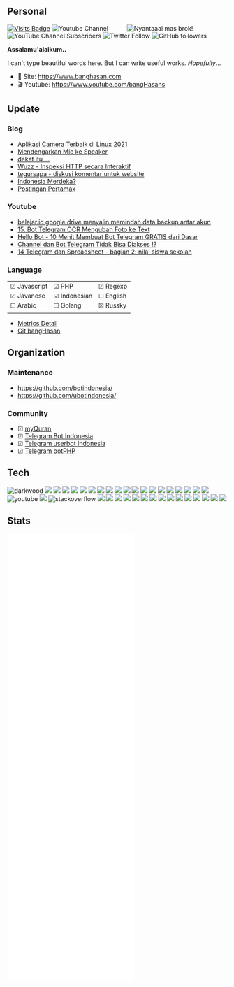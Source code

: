 ## Personal

<img align='right' src="https://i.pinimg.com/originals/66/ae/f3/66aef3b5231b5c412c4c77b3e2298ded.gif" width="230" title="Nyantaaai mas brok!">

[![Visits Badge](https://badges.pufler.dev/visits/banghasan/banghasan)](https://badges.pufler.dev) ![Youtube Channel](https://img.shields.io/badge/bangHasans-red?&style=social&logo=youtube)
![YouTube Channel Subscribers](https://img.shields.io/youtube/channel/subscribers/UCttb2hoQ07DOzsJjeLqtWsA)
![Twitter Follow](https://img.shields.io/twitter/follow/hasanudinhs?style=social)
![GitHub followers](https://img.shields.io/github/followers/banghasan?style=social) 

**Assalamu'alaikum..**

I can't type beautiful words here. But I can write useful works. _Hopefully_...

- 🔖 Site: https://www.banghasan.com
- 🎬 Youtube: https://www.youtube.com/bangHasans

## Update

### Blog
<!-- BLOG-POST-LIST:START -->
- [Aplikasi Camera Terbaik di Linux 2021](https://www.banghasan.com/post/2021/09/03/aplikasi-camera-terbaik/)
- [Mendengarkan Mic ke Speaker](https://www.banghasan.com/post/2021/09/02/dengerin-mic-ke-speaker/)
- [dekat itu ...](https://www.banghasan.com/post/2021/09/01/hati-yang-dekat/)
- [Wuzz - Inspeksi HTTP secara Interaktif](https://www.banghasan.com/post/2021/08/30/wuzz-inspeksi-http/)
- [tegursapa - diskusi komentar untuk website](https://www.banghasan.com/post/2021/08/19/tegursapa/)
- [Indonesia Merdeka?](https://www.banghasan.com/post/2021/08/17/indonesia-merdeka-76th/)
- [Postingan Pertamax](https://www.banghasan.com/post/2021/08/15/pertamax/)
<!-- BLOG-POST-LIST:END -->

### Youtube

<!-- Youtube:START -->
- [belajar.id google drive menyalin memindah data backup antar akun](https://www.youtube.com/watch?v=SXx9PtiGnsk)
- [15. Bot Telegram OCR Mengubah Foto ke Text](https://www.youtube.com/watch?v=PCctlG1dwWU)
- [Hello Bot - 10 Menit Membuat Bot Telegram GRATIS dari Dasar](https://www.youtube.com/watch?v=_m9tqN-omCk)
- [Channel dan Bot Telegram Tidak Bisa Diakses !?](https://www.youtube.com/watch?v=xng86xAq3Kc)
- [14 Telegram dan Spreadsheet - bagian 2: nilai siswa sekolah](https://www.youtube.com/watch?v=yID_9zR07Ik)
<!-- Youtube:END -->

### Language

||||
|-|-|-|
|&#9745; Javascript|&#9745; PHP|&#9745; Regexp|
|&#9745; Javanese |&#9745; Indonesian|&#9744; English|
|&#9744; Arabic|&#9744; Golang|&#9746; Russky|
||||

- [Metrics Detail](https://metrics.lecoq.io/about/banghasan)
- [Git bangHasan](https://git.banghasan.com/)

<!-- ![Top Lang](https://github-readme-stats.vercel.app/api/top-langs/?username=banghasan&layout=compact) -->

## Organization

### Maintenance

- https://github.com/botindonesia/
- https://github.com/ubotindonesia/

### Community

- &#9745; [myQuran](https://myquran.org)
- &#9745; [Telegram Bot Indonesia](https://t.me/botindonesia)
- &#9745; [Telegram userbot Indonesia](https://t.me/ubotindonesia)
- &#9745; [Telegram botPHP](https://t.me/botindonesia)

## Tech

<img src="https://img.icons8.com/fluent/96/000000/domain.png" alt="darkwood"/> <img src="https://img.icons8.com/color/96/000000/javascript--v1.png"/> <img src="https://img.icons8.com/color/96/000000/nodejs.png"/> <img src="https://img.icons8.com/ios-filled/96/000000/php-logo.png"/> <img src="https://img.icons8.com/color/96/000000/mysql-logo.png"/> <img src="https://img.icons8.com/color/96/000000/golang.png"/> <img src="https://img.icons8.com/color/96/000000/telegram-app--v1.png"/> <img src="https://img.icons8.com/plasticine/100/000000/bash.png"/> <img src="https://img.icons8.com/color/96/000000/linux--v1.png"/> <img src="https://img.icons8.com/color/96/000000/linux-mint.png"/> <img src="https://surge.sh/images/logos/svg/surge-logo.svg" height="90"> <img src="https://img.icons8.com/windows/96/000000/github.png"/> <img src="https://img.icons8.com/color/96/000000/gitlab.png"/> <img src="https://img.icons8.com/color/96/000000/visual-studio-code-2019.png"/> <img src="https://img.icons8.com/ios/100/000000/markdown--v2.png"/> <img src="https://img.icons8.com/color/96/000000/sass-avatar.png"/> <img src="https://img.icons8.com/color/96/000000/google-logo.png"/> <img src="https://img.icons8.com/color/96/000000/google-drive--v1.png"/> <img src="https://img.icons8.com/fluency/96/000000/gmail-new.png"/> <img src="https://img.icons8.com/color/96/000000/google-firebase-console.png"/> <img src="https://img.icons8.com/color/96/000000/youtube.png" alt="youtube"/> <img src="https://img.icons8.com/color/96/000000/vue-js.png"/> <img src="https://img.icons8.com/color/96/000000/stackoverflow.png" alt="stackoverflow"/> <img src="https://img.icons8.com/color/96/000000/npm.png"/> <img src="https://img.icons8.com/color/96/000000/cloudflare.png"/> <img src="https://jekyllrb.com/img/logo-2x.png" height="60" /> <img src="https://d33wubrfki0l68.cloudfront.net/c38c7334cc3f23585738e40334284fddcaf03d5e/2e17c/images/hugo-logo-wide.svg" height="46" /> <img src="https://img.icons8.com/office/80/000000/database.png"/> <img src="https://img.icons8.com/color/96/000000/mongodb.png"/> <img src="https://img.icons8.com/cotton/64/000000/api.png"/> <img src="https://img.icons8.com/color/96/000000/duckduckgo--v1.png"/> <img src="https://user-media-prod-cdn.itsre-sumo.mozilla.net/uploads/products/2020-04-14-08-36-13-8dda6f.png" height="90" /> <img src="https://img.icons8.com/color/96/000000/chromium.png"/> <img src="https://img.icons8.com/office/80/000000/card-in-use.png"/> <img src="https://img.icons8.com/cotton/100/000000/laptop-coding.png" height="90" /> <img src="https://img.icons8.com/office/80/000000/rice-bowl.png"/> <img src="https://img.icons8.com/office/80/000000/running.png"/> <img src="https://img.icons8.com/color/96/000000/electricity-hazard.png" height="90" />


## Stats

![Metrics](https://github.com/banghasan/banghasan/raw/main/github-metrics.svg)
